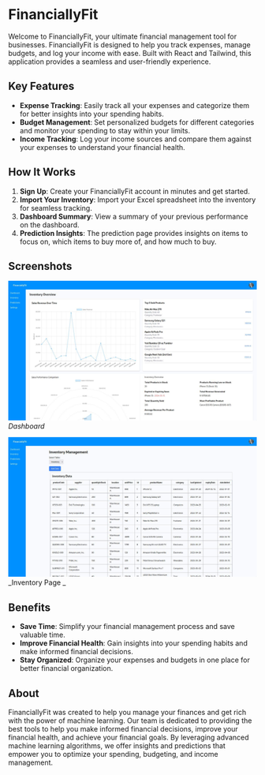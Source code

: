 # FinanciallyFit

Welcome to FinanciallyFit, your ultimate financial management tool for businesses. FinanciallyFit is designed to help you track expenses, manage budgets, and log your income with ease. Built with React and Tailwind, this application provides a seamless and user-friendly experience.

## Key Features

- **Expense Tracking**: Easily track all your expenses and categorize them for better insights into your spending habits.
- **Budget Management**: Set personalized budgets for different categories and monitor your spending to stay within your limits.
- **Income Tracking**: Log your income sources and compare them against your expenses to understand your financial health.

## How It Works

1. **Sign Up**: Create your FinanciallyFit account in minutes and get started.
2. **Import Your Inventory**: Import your Excel spreadsheet into the inventory for seamless tracking.
3. **Dashboard Summary**: View a summary of your previous performance on the dashboard.
4. **Prediction Insights**: The prediction page provides insights on items to focus on, which items to buy more of, and how much to buy.

## Screenshots

![Dashboard](public/repo/DashboardScreenshot.jpg)
_Dashboard_

![Manage Inventory](public/repo/InventoryScreenshot.jpg)
_Inventory Page _

## Benefits

- **Save Time**: Simplify your financial management process and save valuable time.
- **Improve Financial Health**: Gain insights into your spending habits and make informed financial decisions.
- **Stay Organized**: Organize your expenses and budgets in one place for better financial organization.

## About 

FinanciallyFit was created to help you manage your finances and get rich with the power of machine learning. Our team is dedicated to providing the best tools to help you make informed financial decisions, improve your financial health, and achieve your financial goals. By leveraging advanced machine learning algorithms, we offer insights and predictions that empower you to optimize your spending, budgeting, and income management.
